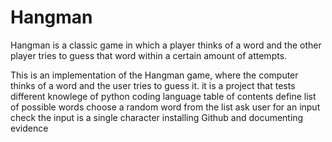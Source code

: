 # Hangman
Hangman is a classic game in which a player thinks of a word and the other player tries to guess that word within a certain amount of attempts.

This is an implementation of the Hangman game, where the computer thinks of a word and the user tries to guess it. 
it is a project that tests different knowlege of python coding language
table of contents
define list of possible words
choose a random word from the list
ask user for an input
check the input is a single character
installing Github and documenting evidence
